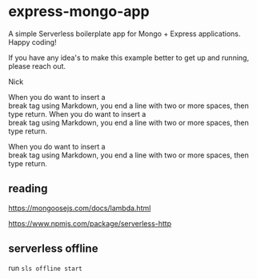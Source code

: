 # express-mongo-app

A simple Serverless boilerplate app for Mongo + Express applications. Happy coding!

If you have any idea's to make this example better to get up and running, please reach out.

Nick

When you do want to insert a <br /> break tag using Markdown, you end a line with two or more spaces, then type return.
When you do want to insert a <br /> break tag using Markdown, you end a line with two or more spaces, then type return.  

When you do want to insert a <br /> break tag using Markdown, you end a line with two or more spaces, then type return.

## reading

https://mongoosejs.com/docs/lambda.html

https://www.npmjs.com/package/serverless-http

## serverless offline

run `sls offline start`
